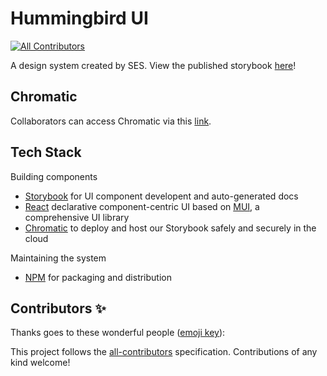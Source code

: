 # Hummingbird UI
<!-- ALL-CONTRIBUTORS-BADGE:START - Do not remove or modify this section -->
[![All Contributors](https://img.shields.io/badge/all_contributors-0-orange.svg?style=flat-square)](#contributors-)
<!-- ALL-CONTRIBUTORS-BADGE:END -->
A design system created by SES. View the published storybook [here](https://6278e17325a15a004a7ecb09-znxvqpghxt.chromatic.com/?path=/story/usage--page)! 

## Chromatic
Collaborators can access Chromatic via this [link](https://www.chromatic.com/builds?appId=6278e17325a15a004a7ecb09).

## Tech Stack
Building components
- [Storybook](https://storybook.js.org/) for UI component developent and auto-generated docs
- [React](https://reactjs.org/) declarative component-centric UI based on [MUI](https://mui.com/), a comprehensive UI library
- [Chromatic](https://www.chromatic.com/) to deploy and host our Storybook safely and securely in the cloud

Maintaining the system
- [NPM](https://www.npmjs.com/) for packaging and distribution

## Contributors ✨

Thanks goes to these wonderful people ([emoji key](https://allcontributors.org/docs/en/emoji-key)):

<!-- ALL-CONTRIBUTORS-LIST:START - Do not remove or modify this section -->
<!-- prettier-ignore-start -->
<!-- markdownlint-disable -->
<!-- markdownlint-restore -->
<!-- prettier-ignore-end -->
<!-- ALL-CONTRIBUTORS-LIST:END -->

This project follows the [all-contributors](https://github.com/all-contributors/all-contributors) specification. Contributions of any kind welcome!